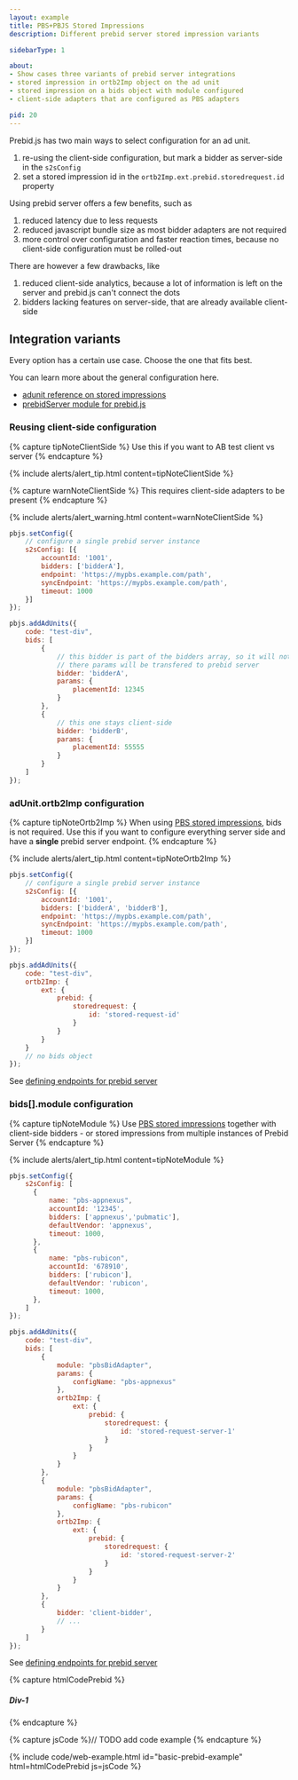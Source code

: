 ```yaml
---
layout: example
title: PBS+PBJS Stored Impressions
description: Different prebid server stored impression variants

sidebarType: 1

about:
- Show cases three variants of prebid server integrations
- stored impression in ortb2Imp object on the ad unit
- stored impression on a bids object with module configured
- client-side adapters that are configured as PBS adapters

pid: 20
---
```


Prebid.js has two main ways to select configuration for an ad unit.

1. re-using the client-side configuration, but mark a bidder as server-side in the `s2sConfig`
2. set a stored impression id in the `ortb2Imp.ext.prebid.storedrequest.id` property

Using prebid server offers a few benefits, such as

1. reduced latency due to less requests
2. reduced javascript bundle size as most bidder adapters are not required
3. more control over configuration and faster reaction times, because no client-side configuration must be rolled-out

There are however a few drawbacks, like

1. reduced client-side analytics, because a lot of information is left on the server and prebid.js can't connect the dots
2. bidders lacking features on server-side, that are already available client-side

## Integration variants

Every option has a certain use case. Choose the one that fits best.

You can learn more about the general configuration here.

- [adunit reference on stored impressions](/dev-docs/adunit-reference.html#stored-imp)
- [prebidServer module for prebid.js](/dev-docs/modules/prebidServer.html)

### Reusing client-side configuration

{% capture tipNoteClientSide %}
Use this if you want to AB test client vs server
{% endcapture %}

{% include alerts/alert_tip.html content=tipNoteClientSide %}

{% capture warnNoteClientSide %}
This requires client-side adapters to be present
{% endcapture %}

{% include alerts/alert_warning.html content=warnNoteClientSide %}

```js
pbjs.setConfig({
    // configure a single prebid server instance
    s2sConfig: [{
        accountId: '1001',
        bidders: ['bidderA'],
        endpoint: 'https://mypbs.example.com/path',
        syncEndpoint: 'https://mypbs.example.com/path',
        timeout: 1000
    }]
});

pbjs.addAdUnits({
    code: "test-div",
    bids: [
        {
            // this bidder is part of the bidders array, so it will not make client-side calls, but
            // there params will be transfered to prebid server
            bidder: 'bidderA',
            params: {
                placementId: 12345
            }
        },
        {
            // this one stays client-side
            bidder: 'bidderB',
            params: {
                placementId: 55555
            }
        }
    ]
});
```

### adUnit.ortb2Imp configuration

{% capture tipNoteOrtb2Imp %}
When using [PBS stored impressions](/dev-docs/modules/prebidServer.html#stored-imp), bids is not required.
Use this if you want to configure everything server side and have a **single** prebid server endpoint.
{% endcapture %}

{% include alerts/alert_tip.html content=tipNoteOrtb2Imp %}

```js
pbjs.setConfig({
    // configure a single prebid server instance
    s2sConfig: [{
        accountId: '1001',
        bidders: ['bidderA', 'bidderB'],
        endpoint: 'https://mypbs.example.com/path',
        syncEndpoint: 'https://mypbs.example.com/path',
        timeout: 1000
    }]
});

pbjs.addAdUnits({
    code: "test-div",
    ortb2Imp: {
        ext: {
            prebid: {
                storedrequest: {
                    id: 'stored-request-id'
                }
            }
        }
    }
    // no bids object
});
```

See [defining endpoints for prebid server](/dev-docs/modules/prebidServer.html#defining-endpoints)

### bids[].module configuration

{% capture tipNoteModule %}
Use [PBS stored impressions](/dev-docs/modules/prebidServer.html#stored-imp) together with client-side bidders - or stored impressions from multiple instances of Prebid Server 
{% endcapture %}

{% include alerts/alert_tip.html content=tipNoteModule %}

```js
pbjs.setConfig({
    s2sConfig: [
      {
          name: "pbs-appnexus",
          accountId: '12345',
          bidders: ['appnexus','pubmatic'],
          defaultVendor: 'appnexus',
          timeout: 1000,
      },
      {
          name: "pbs-rubicon",
          accountId: '678910',
          bidders: ['rubicon'],
          defaultVendor: 'rubicon',
          timeout: 1000,
      },
    ]
});

pbjs.addAdUnits({
    code: "test-div",
    bids: [
        {
            module: "pbsBidAdapter",
            params: {
                configName: "pbs-appnexus"
            },
            ortb2Imp: {
                ext: {
                    prebid: {
                        storedrequest: {
                            id: 'stored-request-server-1'
                        }
                    }
                }
            }
        },
        {
            module: "pbsBidAdapter",
            params: {
                configName: "pbs-rubicon"
            },
            ortb2Imp: {
                ext: {
                    prebid: {
                        storedrequest: {
                            id: 'stored-request-server-2'
                        }
                    }
                }
            }
        },
        {
            bidder: 'client-bidder',
            // ...
        }
    ]
});
```

See [defining endpoints for prebid server](/dev-docs/modules/prebidServer.html#defining-endpoints)

{% capture htmlCodePrebid %}<h5>Div-1</h5>
<div id='div-1'>
  <script type='text/javascript'>
    googletag.cmd.push(function() {
      googletag.display('div-1');
    });
  </script>
</div>
{% endcapture %}

{% capture jsCode %}// TODO add code example
{% endcapture %}

{% include code/web-example.html id="basic-prebid-example" html=htmlCodePrebid js=jsCode %}
